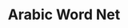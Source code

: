 ---
word: "true"

title: "Arabic Word Net"

categories: ['']

tags: ['Arabic', 'Word', 'Net']

arwords: 'شبكة الكلمات العربية'

arexps: []

enwords: ['Arabic Word Net']

enexps: []

arlexicons: 'ش'

enlexicons: 'A'

authors: ['Ruqayya Roshdy']

translators: ['']

citations: 'مقدمة في حوسبة اللغة العربية'

sources: 'مركز الملك عبدالله بن عبدالعزيز الدولي لخدمة اللغة العربية'

slug: ""
---